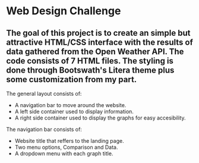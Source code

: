 # Web Design Challenge

The goal of this project is to create an simple but attractive HTML/CSS interface with the results of data gathered from the Open Weather API. 
The code consists of 7 HTML files.
The styling is done through Bootswath's Litera theme plus some customization from my part.
----------------

The general layout consists of:
- A navigation bar to move around the website.
- A left side container used to display information.
- A right side container used to display the graphs for easy accesibility.

The navigation bar consists of:
- Website title that reffers to the landing page.
- Two menu options, Comparison and Data. 
- A dropdown menu with each graph title.

